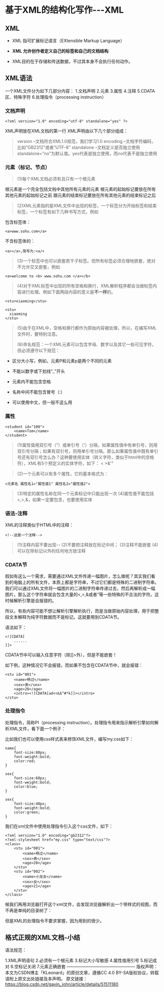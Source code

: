 # 基于XML的结构化写作---XML

## XML

- XML 指可扩展标记语言（EXtensible Markup Language）

- **XML 允许创作者定义自己的标签和自己的文档结构**

- XML目的在于存储和传送数据，不过其本身不会执行任何动作。

## XML语法

一个XML文件分为如下几部分内容： 
1.文档声明 
2.元素 
3.属性 
4.注释 
5.CDATA区、特殊字符 
6.处理指令（processing instruction）

### 文档声明

```
<?xml version="1.0" encoding="utf-8" standalone="yes" ?>
```

XML声明放在XML文档的第一行 
XML声明由以下几个部分组成：

> version –文档符合XML1.0规范，我们学习1.0 
> encoding –文档字符编码，比如”GB2312”或者”UTF-8” 
> standalone –文档定义是否独立使用 
> standalone=”no”为默认值。yes代表是独立使用，而no代表不是独立使用

### 元素（标记、节点）

> (1)每个XML文档必须有且只有一个根元素

根元素是一个完全包括文档中其他所有元素的元素
根元素的起始标记要放在所有其他元素的起始标记之前
跟元素的结束标记要放在所有其他元素的结束标记之后

> (2)XML元素指的是XML文件中出现的标签，一个标签分为开始标签和结束标签，一个标签有如下几种书写方式，例如

包含标签体：

```
<a>www.sohu.com</a>
```

不含标签体的：

```
<a></a>,简写为:<a/>
```

> (3)一个标签中也可以嵌套若干子标签。但所有标签必须合理地嵌套，绝对不允许交叉嵌套，例如
>

```
<a>welcome to <b> www.sohu.com </a></b>
```

> (4)对于XML标签中出现的所有空格和换行，XML解析程序都会当做标签内容进行处理。例如下面两段内容的意义是**不一样**的。

```
<stu>xiaoming</stu>
```

```<stu>
<stu>  
  xiaoming
</stu>
```

> (5)由于在XML中，空格和换行都作为原始内容被处理，所以，在编写XML文件时，要特别注意。
>
> (6)命名规范：一个XML元素可以包含字母、数字以及其它一些可见字符，但必须遵守以下规范：

- 区分大小写，例如，元素P和元素p是两个不同的元素

- 不能以数字或下划线”_”开头

- 元素内不能包含空格

- 名称中间不能包含冒号（:）

- 可以使用中文，但一般不这么用

### 属性

```
<student id="100">
    <name>Tom</name>
</student>
```

> (1)属性值用双引号（”）或单引号（’）分隔，如果属性值中有单引号，则用双引号分隔；如果有双引号，则用单引号分隔。那么如果属性值中既有单引号还有双引号怎么办？这种要使用实体（转义字符，类似于html中的空格符），XML有5个预定义的实体字符，如下： &lt; &gt;&amp;&apos;&quot;

> (2)一个元素可以有多个属性，它的基本格式为：

```
<元素名 属性名1="属性值1" 属性名2="属性值2">
```

> (3)特定的属性名称在同一个元素标记中只能出现一次 
> (4)属性值不能包括<,>,&，如果一定要包含，也要使用实体

### 语法-注释
XML的注释类似于HTML中的注释：

```
<!--这是一个注释-->
```

> (1)注释内容不要出现-- 
> (2)不要把注释放在标记中间； 
> (3)注释不能嵌套 
> (4)可以在除标记以外的任何地方放注释

### CDATA节
假如有这么一个需求，需要通过XML文件传递一幅图片，怎么做呢？其实我们看到的电脑上的所有文件，本质上都是字符串，不过它们都是特殊的二进制字符串。我们可以通过XML文件将一幅图片的二进制字符串传递过去，然后再解析成一幅图片。那么这个字符串就会包含大量的<,>,&或者“等一些特殊的不合法的字符。这时候解析引擎是会报错的。

所以，有些内容可能不想让解析引擎解析执行，而是当做原始内容处理，用于把整段文本解释为纯字符数据而不是标记。这就要用到CDATA节。

语法如下：

```
<![CDATA[
    ......
]]>
```

CDATA节中可以输入任意字符（除]]>外），但是不能嵌套！

如下例，这种情况它不会报错，而如果不包含在CDATA节中，就会报错：

```
<stu id="001">
    <name>杨过</name> 
    <sex>男</sex>
    <age>20</age>
    <intro><![CDATA[ad<<&$^#*k]]></intro>
</stu>
```

### 处理指令

处理指令，简称PI（processing instruction）。处理指令用来指示解析引擎如何解析XML文件，看下面一个例子：

比如我们也可以使用css样式表来修饰XML文件，编写my.css如下：

```
name{
    font-size:80px;
    font-weight:bold;
    color:red;
}

sex{
    font-size:60px;
    font-weight:bold;
    color:blue;
}

sex{
    font-size:40px;
    font-weight:bold;
    color:green;
}
```



我们在xml文件中使用处理指令引入这个css文件，如下：

```
<?xml version="1.0" encoding="gb2312"?>
<?xml-stylesheet href="my.css" type="text/css"?>
<class>
    <stu id="001">
        <name>杨过</name> 
        <sex>男</sex>
        <age>20</age>
    </stu>  
    <stu id="002">
        <name>小龙女</name>    
        <sex>女</sex>
        <age>21</age>
    </stu>
</class>
```

候我们再用浏览器打开这个xml文件，会发现浏览器解析出一个带样式的视图，而不再是单纯的目录树了：

但是XML的处理指令不要求掌握，因为用到的很少。

## 格式正规的XML文档-小结
语法规范：

1.XML声明语句 
2.必须有一个根元素 
3.标记大小写敏感 
4.属性值用引号 
5.标记成对 
6.空标记关闭 
7.元素正确嵌套
————————————————
版权声明：本文为CSDN博主「KLeonard」的原创文章，遵循CC 4.0 BY-SA版权协议，转载请附上原文出处链接及本声明。
原文链接：https://blog.csdn.net/gavin_john/article/details/51511180